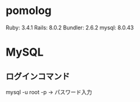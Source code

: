 # pomolog
Ruby: 3.4.1
Rails: 8.0.2
Bundler: 2.6.2
mysql: 8.0.43

# MySQL
## ログインコマンド
mysql -u root -p -> パスワード入力
